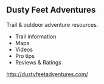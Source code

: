 ## Dusty Feet Adventures

Trail & outdoor adventure resources.
 - Trail information
 - Maps
 - Videos
 - Pro tips
 - Reviews & Ratings

 http://dustyfeetadventures.com/
